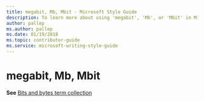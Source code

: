 ```yaml
---
title: megabit, Mb, Mbit - Microsoft Style Guide
description: To learn more about using 'megabit', 'Mb', or 'Mbit' in Microsoft documents, see 'Bits and bytes term collection.'
author: pallep
ms.author: pallep
ms.date: 01/19/2018
ms.topic: contributor-guide
ms.service: microsoft-writing-style-guide
---
```


# megabit, Mb, Mbit

**See** [Bits and bytes term collection](~/a-z-word-list-term-collections/term-collections/bits-bytes-terms.md)
